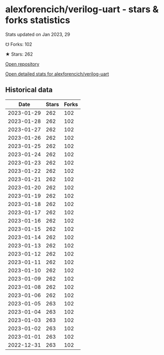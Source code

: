 # alexforencich/verilog-uart - stars & forks statistics

Stats updated on Jan 2023, 29

☋ Forks: 102

★ Stars: 262

[Open repository](https://github.com/alexforencich/verilog-uart)

[Open detailed stats for alexforencich/verilog-uart](https://reviewgithub.com/rep/alexforencich/verilog-uart)

## Historical data
| Date | Stars | Forks |
|------|-------|-------|
| 2023-01-29 | 262 | 102 | 
| 2023-01-28 | 262 | 102 | 
| 2023-01-27 | 262 | 102 | 
| 2023-01-26 | 262 | 102 | 
| 2023-01-25 | 262 | 102 | 
| 2023-01-24 | 262 | 102 | 
| 2023-01-23 | 262 | 102 | 
| 2023-01-22 | 262 | 102 | 
| 2023-01-21 | 262 | 102 | 
| 2023-01-20 | 262 | 102 | 
| 2023-01-19 | 262 | 102 | 
| 2023-01-18 | 262 | 102 | 
| 2023-01-17 | 262 | 102 | 
| 2023-01-16 | 262 | 102 | 
| 2023-01-15 | 262 | 102 | 
| 2023-01-14 | 262 | 102 | 
| 2023-01-13 | 262 | 102 | 
| 2023-01-12 | 262 | 102 | 
| 2023-01-11 | 262 | 102 | 
| 2023-01-10 | 262 | 102 | 
| 2023-01-09 | 262 | 102 | 
| 2023-01-08 | 262 | 102 | 
| 2023-01-06 | 262 | 102 | 
| 2023-01-05 | 263 | 102 | 
| 2023-01-04 | 263 | 102 | 
| 2023-01-03 | 263 | 102 | 
| 2023-01-02 | 263 | 102 | 
| 2023-01-01 | 263 | 102 | 
| 2022-12-31 | 263 | 102 | 

